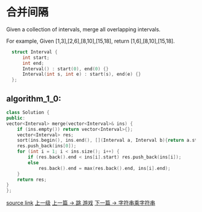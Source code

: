 # 合并间隔

Given a collection of intervals, merge all overlapping intervals.

For example,
Given [1,3],[2,6],[8,10],[15,18],
return [1,6],[8,10],[15,18].

```c++
  struct Interval {
      int start;
      int end;
      Interval() : start(0), end(0) {}
      Interval(int s, int e) : start(s), end(e) {}
  };
```

## algorithm_1_0:
```c++
class Solution {
public:  
vector<Interval> merge(vector<Interval>& ins) {
    if (ins.empty()) return vector<Interval>{};
    vector<Interval> res;
    sort(ins.begin(), ins.end(), [](Interval a, Interval b){return a.start < b.start;});
    res.push_back(ins[0]);
    for (int i = 1; i < ins.size(); i++) {
        if (res.back().end < ins[i].start) res.push_back(ins[i]);
        else
            res.back().end = max(res.back().end, ins[i].end);
    }
    return res;   
}
};
```

[source link](https://leetcode.com/problems/merge-intervals/discuss/)
[上一级](README.md)
[上一篇 -> 跳 游戏](Jump_Game.md)
[下一篇 -> 字符串乘字符串](Multiply_Strings.md)
